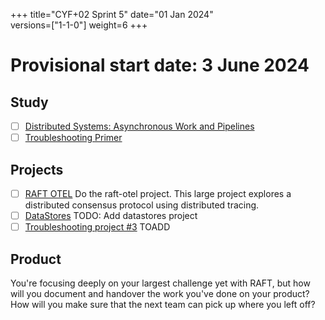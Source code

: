 +++
title="CYF+02 Sprint 5"
date="01 Jan 2024"    
versions=["1-1-0"]
weight=6
+++

# Provisional start date: 3 June 2024

## Study

- [ ] [Distributed Systems: Asynchronous Work and Pipelines](../../primers/distributed-software-systems-architecture/distributed-locking-and-distributed-consensus/)
- [ ] [Troubleshooting Primer](../../primers/troubleshooting/)

## Projects

- [ ] [RAFT OTEL](../../projects/raft-otel) Do the raft-otel project. This large project explores a distributed consensus protocol using distributed tracing.
- [ ] [DataStores]() TODO: Add datastores project
- [ ] [Troubleshooting project #3](https://docs.google.com/document/d/1V6HEu_OcJ3MHH-aHzUfANf06VJa1rPcGHcpBwql7QLA/edit#heading=h.cjnguaxmynan) TOADD

## Product

You're focusing deeply on your largest challenge yet with RAFT, but how will you document and handover the work you've done on your product? How will you make sure that the next team can pick up where you left off?
